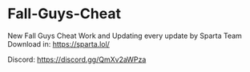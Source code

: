 # Fall-Guys-Cheat
New Fall Guys Cheat Work and Updating every update by Sparta Team
Download in:
https://sparta.lol/

Discord:
https://discord.gg/QmXv2aWPza
